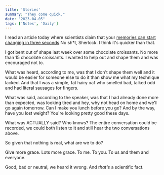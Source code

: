 ```yaml
---
title: 'Stories'
summary: "They come quick."
date: "2023-04-05"
tags: ['Notes', 'Daily']
---
```


I read an article today where scientists claim that your [memories can start changing in three seconds](https://www.theguardian.com/science/2023/apr/05/short-term-memory-illusions-study.)  No sh*t, Sherlock.  I think it's quicker than that.

I got bent out of shape last week over some chocolate croissants.  No more than 15 chocolate croissants.  I wanted to help out and shape them and was encouraged not to.  

What was heard, according to me, was that I don't shape them well and it would be easier for someone else to do it than show me what my technique lacked.  And that I was a simple, fat hairy oaf who smelled bad, talked odd and had literal sausages for fingers.

What was said, according to the speaker, was that I had already done more than expected, was looking tired and hey, why not head on home and we'll go again tomorrow.  Can I make you lunch before you go?  And by the way, have you lost weight?  You're looking pretty good these days.

What was ACTUALLY said?  Who knows?  The entire conversation could be recorded, we could both listen to it and still hear the two conversations above.

So given that nothing is real, what are we to do?

Give more grace.  Lots more grace.  To me.  To you.  To us and them and everyone.  

Good, bad or neutral, we heard it wrong.  And _that's_ a scientific fact.